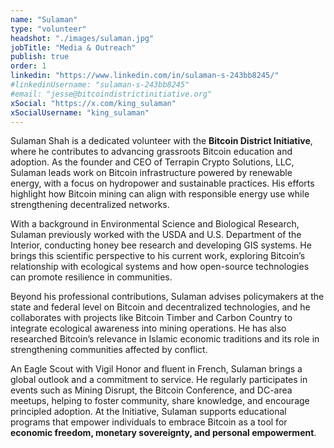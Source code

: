 ```yaml
---
name: "Sulaman"
type: "volunteer"
headshot: "./images/sulaman.jpg"
jobTitle: "Media & Outreach"
publish: true
order: 1
linkedin: "https://www.linkedin.com/in/sulaman-s-243bb8245/"
#linkedinUsername: "sulaman-s-243bb8245"
#email: "jesse@bitcoindistrictinitiative.org"
xSocial: "https://x.com/king_sulaman"
xSocialUsername: "king_sulaman"
---
```


Sulaman Shah is a dedicated volunteer with the **Bitcoin District Initiative**, where he contributes to advancing grassroots Bitcoin education and adoption. As the founder and CEO of Terrapin Crypto Solutions, LLC, Sulaman leads work on Bitcoin infrastructure powered by renewable energy, with a focus on hydropower and sustainable practices. His efforts highlight how Bitcoin mining can align with responsible energy use while strengthening decentralized networks.

With a background in Environmental Science and Biological Research, Sulaman previously worked with the USDA and U.S. Department of the Interior, conducting honey bee research and developing GIS systems. He brings this scientific perspective to his current work, exploring Bitcoin’s relationship with ecological systems and how open-source technologies can promote resilience in communities.

Beyond his professional contributions, Sulaman advises policymakers at the state and federal level on Bitcoin and decentralized technologies, and he collaborates with projects like Bitcoin Timber and Carbon Country to integrate ecological awareness into mining operations. He has also researched Bitcoin’s relevance in Islamic economic traditions and its role in strengthening communities affected by conflict.

An Eagle Scout with Vigil Honor and fluent in French, Sulaman brings a global outlook and a commitment to service. He regularly participates in events such as Mining Disrupt, the Bitcoin Conference, and DC-area meetups, helping to foster community, share knowledge, and encourage principled adoption. At the Initiative, Sulaman supports educational programs that empower individuals to embrace Bitcoin as a tool for **economic freedom, monetary sovereignty, and personal empowerment**.
